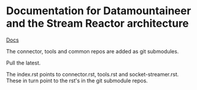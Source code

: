# Documentation for Datamountaineer and the Stream Reactor architecture

[Docs](http://streamreactor.readthedocs.io/en/latest/)


The connector, tools and common repos are added as git submodules.

Pull the latest.

The index.rst points to connector.rst, tools.rst and socket-streamer.rst. These in turn point to the rst's in the git submodule repos.

